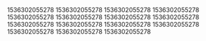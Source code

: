 1536302055278
1536302055278
1536302055278
1536302055278
1536302055278
1536302055278
1536302055278
1536302055278
1536302055278
1536302055278
1536302055278
1536302055278
1536302055278
1536302055278
1536302055278